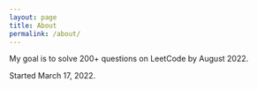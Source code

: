 ```yaml
---
layout: page
title: About
permalink: /about/
---
```

My goal is to solve 200+ questions on LeetCode by August 2022.

Started March 17, 2022.